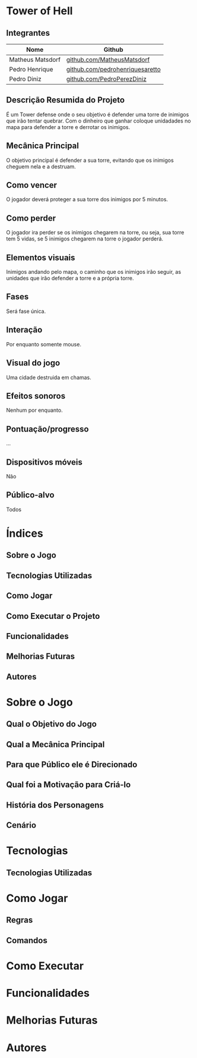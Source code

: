 # Tower of Hell

## Integrantes
| Nome              | Github                                                                     |
|-------------------|----------------------------------------------------------------------------|
| Matheus Matsdorf  | [github.com/MatheusMatsdorf](https://github.com/MatheusMatsdorf)           |
| Pedro Henrique    | [github.com/pedrohenriquesaretto](https://github.com/pedrohenriquesaretto) |
| Pedro Diniz       | [github.com/PedroPerezDiniz](https://github.com/PedroPerezDiniz)           |

## Descrição Resumida do Projeto
É um Tower defense onde o seu objetivo é defender uma torre de inimigos que irão tentar quebrar. Com o dinheiro que ganhar coloque unidadades no mapa para defender a torre e derrotar os inimigos.

## Mecânica Principal
O objetivo principal é defender a sua torre, evitando que os inimigos cheguem nela e a destruam.

## Como vencer
O jogador deverá proteger a sua torre dos inimigos por 5 minutos.

## Como perder
O jogador ira perder se os inimigos chegarem na torre, ou seja, sua torre tem 5 vidas, se 5 inimigos chegarem na torre o jogador perderá.

## Elementos visuais
Inimigos andando pelo mapa, o caminho que os inimigos irão seguir, as unidades que irão defender a torre e a própria torre.

## Fases
Será fase única.

## Interação
Por enquanto somente mouse.

## Visual do jogo
Uma cidade destruida em chamas.

## Efeitos sonoros
Nenhum por enquanto.

## Pontuação/progresso
...

## Dispositivos móveis
Não

## Público-alvo
Todos

# Índices

## Sobre o Jogo


## Tecnologias Utilizadas


## Como Jogar


## Como Executar o Projeto


## Funcionalidades


## Melhorias Futuras


## Autores


# Sobre o Jogo

## Qual o Objetivo do Jogo


## Qual a Mecânica Principal


## Para que Público ele é Direcionado


## Qual foi a Motivação para Criá-lo


## História dos Personagens


## Cenário


# Tecnologias

## Tecnologias Utilizadas


# Como Jogar

## Regras


## Comandos


# Como Executar


# Funcionalidades


# Melhorias Futuras


# Autores











